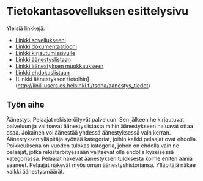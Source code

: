 # Tietokantasovelluksen esittelysivu

Yleisiä linkkejä:

* [Linkki sovellukseeni](http://linili.users.cs.helsinki.fi/tsoha/)
* [Linkki dokumentaatiooni](https://github.com/linili/Tsoha-Bootstrap/blob/master/doc/Dokumentaatio.pdf)
* [Linkki kirjautumissivulle](http://linili.users.cs.helsinki.fi/tsoha/login)
* [Linkki äänestyslistaan](http://linili.users.cs.helsinki.fi/tsoha/aanestys_list)
* [Linkki äänestyksen muokkaukseen](http://linili.users.cs.helsinki.fi/tsoha/aanestys/1/edit)
* [Linkki ehdokaslistaan](http://linili.users.cs.helsinki.fi/tsoha/ehdokas_list)
* [Linkki äänestyksen tietoihin] (http://linili.users.cs.helsinki.fi/tsoha/aanestys_tiedot)

## Työn aihe

Äänestys. Pelaajat rekisteröityvät palveluun. Sen jälkeen he kirjautuvat palveluun ja valitsevat äänestyslistasta mihin äänestykseen haluavat ottaa osaa. Jokainen voi äänestää yhdessä äänestyksessä vain kerran. Äänestyksen ylläpitäjä syöttää kategoriat, joihin kaikki pelaajat ovat ehdolla. Poikkeuksena on vuoden tulokas kategoria, johon on ehdolla vain ne pelaajat, jotka rekisteröityessään valitsevat olla ehdolla kyseisessä kategoriassa. Pelaajat näkevät äänestyksen tuloksesta kolme eniten ääniä saaneet. Pelaajat näkevät myös oman äänestyshistoriansa. Ylläpitäjä näkee kaikki äänestysmäärät.
